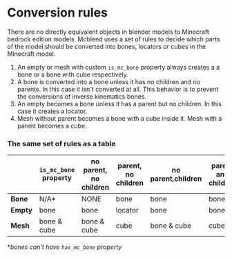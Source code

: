 # Conversion rules
There are no directly equivalent objects in blender models to Minecraft bedrock
edition models. Mcblend uses a set of rules to decide which parts of the model
should be converted into bones, locators or cubes in the Minecraft model.

1. An empty or mesh with custom `is_mc_bone` property always creates a
  a bone or a bone with cube respectively.
2. A bone is converted into a bone unless it has no children and no
  parents. In this case it isn't converted at all. This behavior is to prevent
  the conversions of inverse kinematics bones.
3. An empty becomes a bone unless it has a parent but no children. In this case
  it creates a locator.
4. Mesh without parent becomes a bone with a cube inside it. Mesh with a parent
  becomes a cube.

### The same set of rules as a table

||`is_mc_bone` property|no parent, no children| parent, no children|no parent,children|parent and children|
|---|---|---|---|---|---|
|__Bone__ |N/A*|NONE|bone|bone|bone|
|__Empty__|bone|bone|locator|bone|bone|
|__Mesh__ |bone & cube|bone & cube|cube| bone & cube|cube|

*_bones can't have `has_mc_bone` property_
